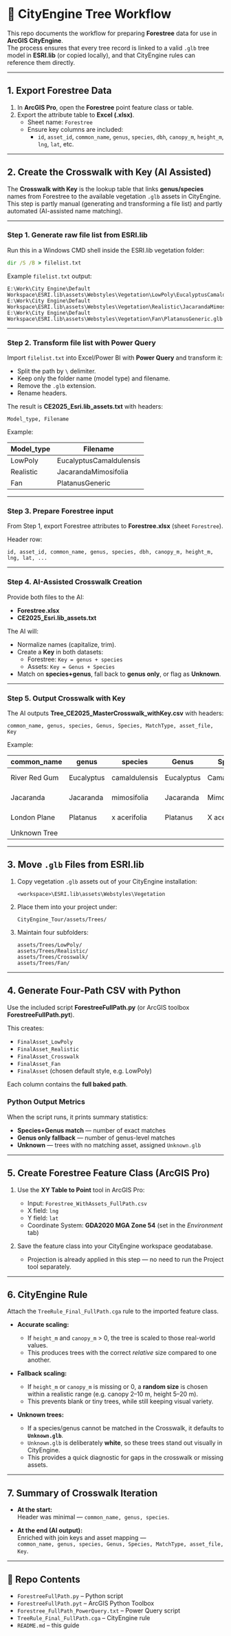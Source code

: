 # 🌳 CityEngine Tree Workflow

This repo documents the workflow for preparing **Forestree** data for use in **ArcGIS CityEngine**.  
The process ensures that every tree record is linked to a valid `.glb` tree model in **ESRI.lib** (or copied locally), and that CityEngine rules can reference them directly.

---

## 1. Export Forestree Data

1. In **ArcGIS Pro**, open the **Forestree** point feature class or table.  
2. Export the attribute table to **Excel (.xlsx)**.  
   - Sheet name: `Forestree`  
   - Ensure key columns are included:
     - `id`, `asset_id`, `common_name`, `genus`, `species`, `dbh`, `canopy_m`, `height_m`, `lng`, `lat`, etc.

---

## 2. Create the Crosswalk with Key (AI Assisted)

The **Crosswalk with Key** is the lookup table that links **genus/species** names from Forestree to the available vegetation `.glb` assets in CityEngine.  
This step is partly manual (generating and transforming a file list) and partly automated (AI-assisted name matching).

---

### Step 1. Generate raw file list from ESRI.lib

Run this in a Windows CMD shell inside the ESRI.lib vegetation folder:

```cmd
dir /S /B > filelist.txt
```

Example `filelist.txt` output:

```
E:\Work\City Engine\Default Workspace\ESRI.lib\assets\Webstyles\Vegetation\LowPoly\EucalyptusCamaldulensis.glb
E:\Work\City Engine\Default Workspace\ESRI.lib\assets\Webstyles\Vegetation\Realistic\JacarandaMimosifolia.glb
E:\Work\City Engine\Default Workspace\ESRI.lib\assets\Webstyles\Vegetation\Fan\PlatanusGeneric.glb
```

---

### Step 2. Transform file list with Power Query

Import `filelist.txt` into Excel/Power BI with **Power Query** and transform it:

- Split the path by `\` delimiter.  
- Keep only the folder name (model type) and filename.  
- Remove the `.glb` extension.  
- Rename headers.

The result is **CE2025_Esri.lib_assets.txt** with headers:

```text
Model_type, Filename
```

Example:

| Model_type | Filename                |
|------------|-------------------------|
| LowPoly    | EucalyptusCamaldulensis |
| Realistic  | JacarandaMimosifolia    |
| Fan        | PlatanusGeneric         |

---

### Step 3. Prepare Forestree input

From Step 1, export Forestree attributes to **Forestree.xlsx** (sheet `Forestree`).  

Header row:

```text
id, asset_id, common_name, genus, species, dbh, canopy_m, height_m, lng, lat, ...
```

---

### Step 4. AI-Assisted Crosswalk Creation

Provide both files to the AI:  
- **Forestree.xlsx**  
- **CE2025_Esri.lib_assets.txt**

The AI will:  
- Normalize names (capitalize, trim).  
- Create a **Key** in both datasets:  
  - Forestree: `Key = genus + species`  
  - Assets: `Key = Genus + Species`  
- Match on **species+genus**, fall back to **genus only**, or flag as **Unknown**.  

---

### Step 5. Output Crosswalk with Key

The AI outputs **Tree_CE2025_MasterCrosswalk_withKey.csv** with headers:

```text
common_name, genus, species, Genus, Species, MatchType, asset_file, Key
```

Example:

| common_name   | genus      | species       | Genus      | Species       | MatchType      | asset_file                              | Key                     |
|---------------|------------|---------------|------------|---------------|----------------|-----------------------------------------|-------------------------|
| River Red Gum | Eucalyptus | camaldulensis | Eucalyptus | Camaldulensis | Species match  | assets/Trees/LowPoly/EucalyptusCam.glb  | EucalyptusCamaldulensis |
| Jacaranda     | Jacaranda  | mimosifolia   | Jacaranda  | Mimosifolia   | Species match  | assets/Trees/Realistic/JacarandaMim.glb | JacarandaMimosifolia    |
| London Plane  | Platanus   | x acerifolia  | Platanus   | X acerifolia  | Genus fallback | assets/Trees/Fan/PlatanusGeneric.glb    | PlatanusX acerifolia    |
| Unknown Tree  |            |               |            |               | Unknown        | assets/Trees/LowPoly/Unknown.glb        |                         |

---

## 3. Move `.glb` Files from ESRI.lib

1. Copy vegetation `.glb` assets out of your CityEngine installation:  

   ```
   <workspace>\ESRI.lib\assets\Webstyles\Vegetation
   ```

2. Place them into your project under:

   ```
   CityEngine_Tour/assets/Trees/
   ```

3. Maintain four subfolders:
   ```
   assets/Trees/LowPoly/
   assets/Trees/Realistic/
   assets/Trees/Crosswalk/
   assets/Trees/Fan/
   ```

---

## 4. Generate Four-Path CSV with Python

Use the included script **ForestreeFullPath.py** (or ArcGIS toolbox **ForestreeFullPath.pyt**).  

This creates:
- `FinalAsset_LowPoly`  
- `FinalAsset_Realistic`  
- `FinalAsset_Crosswalk`  
- `FinalAsset_Fan`  
- `FinalAsset` (chosen default style, e.g. LowPoly)  

Each column contains the **full baked path**.

### Python Output Metrics
When the script runs, it prints summary statistics:  
- **Species+Genus match** — number of exact matches  
- **Genus only fallback** — number of genus-level matches  
- **Unknown** — trees with no matching asset, assigned `Unknown.glb`  

---

## 5. Create Forestree Feature Class (ArcGIS Pro)

1. Use the **XY Table to Point** tool in ArcGIS Pro:
   - Input: `Forestree_WithAssets_FullPath.csv`
   - X field: `lng`
   - Y field: `lat`
   - Coordinate System: **GDA2020 MGA Zone 54** (set in the *Environment* tab)

2. Save the feature class into your CityEngine workspace geodatabase.  
   - Projection is already applied in this step — no need to run the Project tool separately.

---

## 6. CityEngine Rule

Attach the `TreeRule_Final_FullPath.cga` rule to the imported feature class.  

- **Accurate scaling:**  
  - If `height_m` and `canopy_m` > 0, the tree is scaled to those real-world values.  
  - This produces trees with the correct *relative* size compared to one another.

- **Fallback scaling:**  
  - If `height_m` or `canopy_m` is missing or 0, a **random size** is chosen within a realistic range (e.g. canopy 2–10 m, height 5–20 m).  
  - This prevents blank or tiny trees, while still keeping visual variety.

- **Unknown trees:**  
  - If a species/genus cannot be matched in the Crosswalk, it defaults to **`Unknown.glb`**.  
  - `Unknown.glb` is deliberately **white**, so these trees stand out visually in CityEngine.  
  - This provides a quick diagnostic for gaps in the crosswalk or missing assets.

---

## 7. Summary of Crosswalk Iteration

- **At the start:**  
  Header was minimal — `common_name, genus, species`.  

- **At the end (AI output):**  
  Enriched with join keys and asset mapping —  
  `common_name, genus, species, Genus, Species, MatchType, asset_file, Key`.

---

## 📂 Repo Contents

- `ForestreeFullPath.py` – Python script  
- `ForestreeFullPath.pyt` – ArcGIS Python Toolbox  
- `Forestree_FullPath_PowerQuery.txt` – Power Query script  
- `TreeRule_Final_FullPath.cga` – CityEngine rule  
- `README.md` – this guide  

